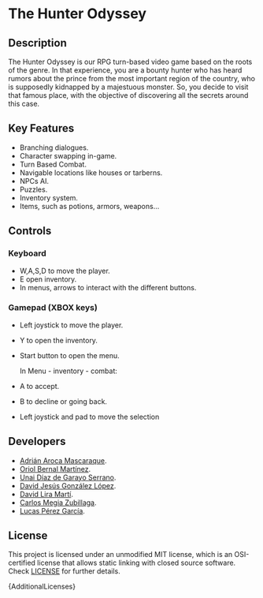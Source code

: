 # The Hunter Odyssey

## Description

The Hunter Odyssey is our RPG turn-based video game based on the roots of the genre. In that experience, you are a bounty hunter who has heard rumors about the prince from the most important region of the country, who is supposedly kidnapped by a majestuous monster. So, you decide to visit that famous place, with the objective of discovering all the secrets around this case.

## Key Features

 - Branching dialogues.
 - Character swapping in-game.
 - Turn Based Combat.
 - Navigable locations like houses or tarberns.
 - NPCs AI.
 - Puzzles.
 - Inventory system.
 - Items, such as potions, armors, weapons...
 
## Controls

### Keyboard
 - W,A,S,D to move the player.
 - E open inventory.
 - In menus, arrows to interact with the different buttons.

### Gamepad (XBOX keys)
 - Left joystick to move the player.
 - Y to open the inventory.
 - Start button to open the menu.

   In Menu - inventory - combat:
 - A to accept.
 - B to decline or going back.
 - Left joystick and pad to move the selection 
## Developers

 - [Adrián Aroca Mascaraque](https://github.com/adrianam4).
 - [Oriol Bernal Martínez](https://github.com/UriKurae).
 - [Unai Díaz de Garayo Serrano](https://github.com/unaidiaz).
 - [David Jesús González López](https://github.com/MagiX7).
 - [David Lira Martí](https://github.com/davidlira19).
 - [Carlos Megia Zubillaga](https://github.com/Chuchocoronel).
 - [Lucas Pérez García](https://github.com/LucasPG14).

## License

This project is licensed under an unmodified MIT license, which is an OSI-certified license that allows static linking with closed source software. Check [LICENSE](LICENSE) for further details.

{AdditionalLicenses}
